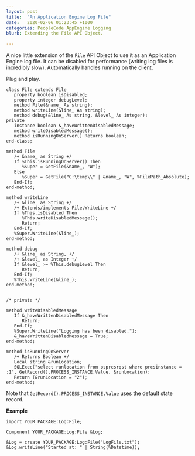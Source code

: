 ```yaml
---
layout: post
title:  "An Application Engine Log File"
date:   2020-02-06 01:23:45 +1000
categories: PeopleCode AppEngine Logging
blurb: Extending the File API Object.

---
```

A nice little extension of the ```File``` API Object to use it as an Application Engine log file. 
It can be disabled for performance (writing log files is incredibly slow). Automatically handles running on the client.

Plug and play.



```
class File extends File
   property boolean isDisabled;
   property integer debugLevel;
   method File(&name_ As string);
   method writeLine(&line_ As string);
   method debug(&line_ As string, &level_ As integer);
private
   instance boolean &_haveWrittenDisabledMessage;
   method writeDisabledMessage();
   method isRunningOnServer() Returns boolean;
end-class;

method File
   /+ &name_ as String +/
   If %This.isRunningOnServer() Then
      %Super = GetFile(&name_, "W");
   Else
      %Super = GetFile("C:\temp\\" | &name_, "W", %FilePath_Absolute);
   End-If;
end-method;

method writeLine
   /+ &line_ as String +/
   /+ Extends/implements File.WriteLine +/
   If %This.isDisabled Then
      %This.writeDisabledMessage();
      Return;
   End-If;
   %Super.WriteLine(&line_);
end-method;

method debug
   /+ &line_ as String, +/
   /+ &level_ as Integer +/
   If &level_ >= %This.debugLevel Then
      Return;
   End-If;
   %This.writeLine(&line_);
end-method;


/* private */

method writeDisabledMessage
   If &_haveWrittenDisabledMessage Then
      Return;
   End-If;
   %Super.WriteLine("Logging has been disabled.");
   &_haveWrittenDisabledMessage = True;
end-method;

method isRunningOnServer
   /+ Returns Boolean +/
   Local string &runLocation;
   SQLExec("select runlocation from psprcsrqst where prcsinstance = :1", GetRecord().PROCESS_INSTANCE.Value, &runLocation);
   Return (&runLocation = "2");
end-method;
```

Note that ```GetRecord().PROCESS_INSTANCE.Value``` uses the default state record.

**Example**

```
import YOUR_PACKAGE:Log:File;

Component YOUR_PACKAGE:Log:File &Log;

&Log = create YOUR_PACKAGE:Log:File("LogFile.txt");
&Log.writeLine("Started at: " | String(%Datetime));
```

